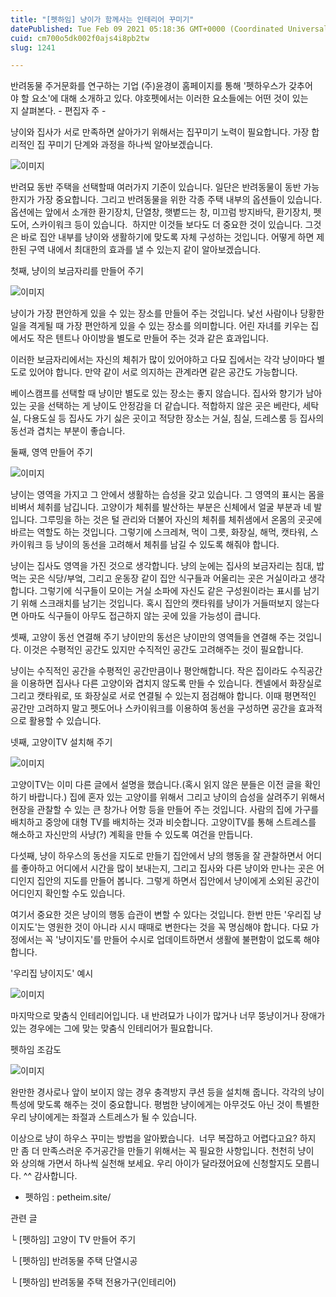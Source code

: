 ```yaml
---
title: "[펫하임] 냥이가 함께사는 인테리어 꾸미기"
datePublished: Tue Feb 09 2021 05:18:36 GMT+0000 (Coordinated Universal Time)
cuid: cm700o5dk002f0ajs4i8pb2tw
slug: 1241

---
```



반려동물 주거문화를 연구하는 기업 (주)윤경이 홈페이지를 통해 '펫하우스가 갖추어야 할 요소'에 대해 소개하고 있다. 야호펫에서는 이러한 요소들에는 어떤 것이 있는지 살펴본다. - 편집자 주 -

냥이와 집사가 서로 만족하면 살아가기 위해서는 집꾸미기 노력이 필요합니다. 가장 합리적인 집 꾸미기 단계와 과정을 하나씩 알아보겠습니다.

![이미지](https://cdn.hashnode.com/res/hashnode/image/upload/v1739250201097/116cf84b-8a92-47ac-9793-9af1d4f5023b.jpeg)

반려묘 동반 주택을 선택할때 여러가지 기준이 있습니다. 일단은 반려동물이 동반 가능한지가 가장 중요합니다. 그리고 반려동물을 위한 각종 주택 내부의 옵션들이 있습니다.  옵션에는 앞에서 소개한 환기장치, 단열창, 햇볕드는 창, 미끄럼 방지바닥, 환기장치, 펫도어, 스카이워크 등이 있습니다.  하지만 이것들 보다도 더 중요한 것이 있습니다. 그것은 바로 집안 내부를 냥이와 생활하기에 맞도록 자체 구성하는 것입니다. 어떻게 하면 제한된 구역 내에서 최대한의 효과를 낼 수 있는지 같이 알아보겠습니다.

첫째, 냥이의 보금자리를 만들어 주기

![이미지](https://cdn.hashnode.com/res/hashnode/image/upload/v1739250202666/83307615-070c-414b-b62a-a7e934c8cfeb.jpeg)

냥이가 가장 편안하게 있을 수 있는 장소를 만들어 주는 것입니다. 낯선 사람이나 당황한 일을 격게될 때 가장 편안하게 있을 수 있는 장소를 의미합니다. 어린 자녀를 키우는 집에서도 작은 텐트나 아이방을 별도로 만들어 주는 것과 같은 효과입니다.

이러한 보금자리에서는 자신의 체취가 많이 있어야하고 다묘 집에서는 각각 냥이마다 별도로 있어야 합니다. 만약 같이 서로 의지하는 관계라면 같은 공간도 가능합니다.

베이스캠프를 선택할 때 냥이만 별도로 있는 장소는 좋지 않습니다. 집사와 향기가 남아있는 곳을 선택하는 게 냥이도 안정감을 더 같습니다. 적합하지 않은 곳은 베란다, 세탁실, 다용도실 등 집사도 가기 싫은 곳이고 적당한 장소는 거실, 침실, 드레스룸 등 집사의 동선과 겹치는 부분이 좋습니다.

둘째, 영역 만들어 주기

![이미지](https://cdn.hashnode.com/res/hashnode/image/upload/v1739250204681/c4d301ef-cd47-444d-8797-f644b04b074b.jpeg)

냥이는 영역을 가지고 그 안에서 생활하는 습성을 갖고 있습니다. 그 영역의 표시는 몸을 비벼서 체취를 남깁니다. 고양이가 체취를 발산하는 부분은 신체에서 얼굴 부분과 네 발입니다. 그루밍을 하는 것은 털 관리와 더불어 자신의 체취를 체취샘에서 온몸의 곳곳에 바르는 역할도 하는 것입니다. 그렇기에 스크레쳐, 먹이 그릇, 화장실, 해먹, 캣타워, 스카이워크 등 냥이의 동선을 고려해서 체취를 남길 수 있도록 해줘야 합니다.

냥이는 집사도 영역을 가진 것으로 생각합니다. 냥의 눈에는 집사의 보금자리는 침대, 밥먹는 곳은 식당/부엌, 그리고 운동장 같이 집안 식구들과 어울리는 곳은 거실이라고 생각합니다. 그렇기에 식구들이 모이는 거실 소파에 자신도 같은 구성원이라는 표시를 남기기 위해 스크래치를 남기는 것입니다. 혹시 집안의 캣타워를 냥이가 거들떠보지 않는다면 아마도 식구들이 아무도 접근하지 않는 곳에 있을 가능성이 큽니다.

셋째, 고양이 동선 연결해 주기 냥이만의 동선은 냥이만의 영역들을 연결해 주는 것입니다. 이것은 수평적인 공간도 있지만 수직적인 공간도 고려해주는 것이 필요합니다.

냥이는 수직적인 공간을 수평적인 공간만큼이나 평안해합니다. 작은 집이라도 수직공간을 이용하면 집사나 다른 고양이와 겹치지 않도록 만들 수 있습니다. 켄넬에서 화장실로 그리고 캣타워로, 또 화장실로 서로 연결될 수 있는지 점검해야 합니다. 이때 평면적인 공간만 고려하지 말고 펫도어나 스카이워크를 이용하여 동선을 구성하면 공간을 효과적으로 활용할 수 있습니다.

넷째, 고양이TV 설치해 주기

![이미지](https://cdn.hashnode.com/res/hashnode/image/upload/v1739250206841/fd53ee79-d8f2-455d-acc9-c46d46fe1959.jpeg)

고양이TV는 이미 다른 글에서 설명을 했습니다.(혹시 읽지 않은 분들은 이전 글을 확인하기 바랍니다.) 집에 혼자 있는 고양이를 위해서 그리고 냥이의 습성을 살려주기 위해서 현장을 관찰할 수 있는 큰 창가나 어항 등을 만들어 주는 것입니다. 사람의 집에 가구를 배치하고 중앙에 대형 TV를 배치하는 것과 비슷합니다. 고양이TV를 통해 스트레스를 해소하고 자신만의 사냥(?) 계획을 만들 수 있도록 여건을 만듭니다.

다섯째, 냥이 하우스의 동선을 지도로 만들기 집안에서 냥의 행동을 잘 관찰하면서 어디를 좋아하고 어디에서 시간을 많이 보내는지, 그리고 집사와 다른 냥이와 만나는 곳은 어디인지 집안의 지도를 만들어 봅니다. 그렇게 하면서 집안에서 냥이에게 소외된 공간이 어디인지 확인할 수도 있습니다.

여기서 중요한 것은 냥이의 행동 습관이 변할 수 있다는 것입니다. 한번 만든 '우리집 냥이지도'는 영원한 것이 아니라 시시 때때로 변한다는 것을 꼭 명심해야 합니다. 다묘 가정에서는 꼭 '냥이지도'를 만들어 수시로 업데이트하면서 생활에 불편함이 없도록 해야 합니다.

'우리집 냥이지도' 예시

![이미지](https://cdn.hashnode.com/res/hashnode/image/upload/v1739250209022/5decda78-c794-46c8-a50d-5e6037a127f1.png)

마지막으로 맞춤식 인테리어입니다. 내 반려묘가 나이가 많거나 너무 뚱냥이거나 장애가 있는 경우에는 그에 맞는 맞춤식 인테리어가 필요합니다.

펫하임 조감도

![이미지](https://cdn.hashnode.com/res/hashnode/image/upload/v1739250211294/e12d77a9-3a4c-47e4-8b78-2f06cf9b1182.png)

완만한 경사로나 앞이 보이지 않는 경우 충격방지 쿠션 등을 설치해 줍니다. 각각의 냥이 특성에 맞도록 해주는 것이 중요합니다. 평범한 냥이에게는 아무것도 아닌 것이 특별한 우리 냥이에게는 좌절과 스트레스가 될 수 있습니다.

이상으로 냥이 하우스 꾸미는 방법을 알아봤습니다.  너무 복잡하고 어렵다고요? 하지만 좀 더 만족스러운 주거공간을 만들기 위해서는 꼭 필요한 사항입니다. 천천히 냥이와 상의해 가면서 하나씩 실천해 보세요. 우리 아이가 달라졌어요에 신청할지도 모릅니다. ^^ 감사합니다.

- 펫하임 : petheim.site/

관련 글

└ [펫하임] 고양이 TV 만들어 주기

└ [펫하임] 반려동물 주택 단열시공

└ [펫하임] 반려동물 주택 전용가구(인테리어)